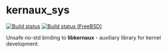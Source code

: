 kernaux_sys
===========

[![Build status](https://github.com/tailix/libkernaux/actions/workflows/rust.yml/badge.svg)](https://github.com/tailix/libkernaux/actions/workflows/rust.yml)
[![Build status (FreeBSD)](https://api.cirrus-ci.com/github/tailix/libkernaux.svg?task=Rust%20(FreeBSD))](https://cirrus-ci.com/github/tailix/libkernaux)

Unsafe no-std binding to **libkernaux** - auxiliary library for kernel
development.
